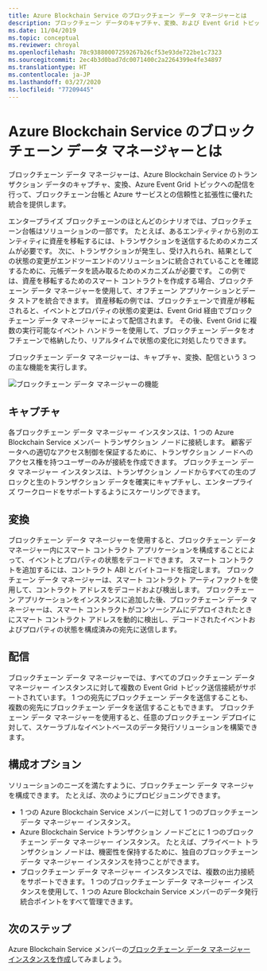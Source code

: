 ```yaml
---
title: Azure Blockchain Service のブロックチェーン データ マネージャーとは
description: ブロックチェーン データのキャプチャ、変換、および Event Grid トピックへの配信を行うブロックチェーン データ マネージャー。
ms.date: 11/04/2019
ms.topic: conceptual
ms.reviewer: chroyal
ms.openlocfilehash: 78c93880007259267b26cf53e93de722be1c7323
ms.sourcegitcommit: 2ec4b3d0bad7dc0071400c2a2264399e4fe34897
ms.translationtype: HT
ms.contentlocale: ja-JP
ms.lasthandoff: 03/27/2020
ms.locfileid: "77209445"
---
```

# <a name="what-is-blockchain-data-manager-for-azure-blockchain-service"></a>Azure Blockchain Service のブロックチェーン データ マネージャーとは

ブロックチェーン データ マネージャーは、Azure Blockchain Service のトランザクション データのキャプチャ、変換、Azure Event Grid トピックへの配信を行って、ブロックチェーン台帳と Azure サービスとの信頼性と拡張性に優れた統合を提供します。

エンタープライズ ブロックチェーンのほとんどのシナリオでは、ブロックチェーン台帳はソリューションの一部です。 たとえば、あるエンティティから別のエンティティに資産を移転するには、トランザクションを送信するためのメカニズムが必要です。 次に、トランザクションが発生し、受け入れられ、結果としての状態の変更がエンドツーエンドのソリューションに統合されていることを確認するために、元帳データを読み取るためのメカニズムが必要です。 この例では、資産を移転するためのスマート コントラクトを作成する場合、ブロックチェーン データ マネージャーを使用して、オフチェーン アプリケーションとデータ ストアを統合できます。 資産移転の例では、ブロックチェーンで資産が移転されると、イベントとプロパティの状態の変更は、Event Grid 経由でブロックチェーン データ マネージャーによって配信されます。 その後、Event Grid に複数の実行可能なイベント ハンドラーを使用して、ブロックチェーン データをオフチェーンで格納したり、リアルタイムで状態の変化に対処したりできます。

ブロックチェーン データ マネージャーは、キャプチャ、変換、配信という 3 つの主な機能を実行します。

![ブロックチェーン データ マネージャーの機能](./media/data-manager/functions.png)

## <a name="capture"></a>キャプチャ

各ブロックチェーン データ マネージャー インスタンスは、1 つの Azure Blockchain Service メンバー トランザクション ノードに接続します。 顧客データへの適切なアクセス制御を保証するために、トランザクション ノードへのアクセス権を持つユーザーのみが接続を作成できます。 ブロックチェーン データ マネージャー インスタンスは、トランザクション ノードからすべての生のブロックと生のトランザクション データを確実にキャプチャし、エンタープライズ ワークロードをサポートするようにスケーリングできます。

## <a name="transform"></a>変換

ブロックチェーン データ マネージャーを使用すると、ブロックチェーン データ マネージャー内にスマート コントラクト アプリケーションを構成することによって、イベントとプロパティの状態をデコードできます。 スマート コントラクトを追加するには、コントラクト ABI とバイトコードを指定します。 ブロックチェーン データ マネージャーは、スマート コントラクト アーティファクトを使用して、コントラクト アドレスをデコードおよび検出します。 ブロックチェーン アプリケーションをインスタンスに追加した後、ブロックチェーン データ マネージャーは、スマート コントラクトがコンソーシアムにデプロイされたときにスマート コントラクト アドレスを動的に検出し、デコードされたイベントおよびプロパティの状態を構成済みの宛先に送信します。

## <a name="deliver"></a>配信

ブロックチェーン データ マネージャーでは、すべてのブロックチェーン データ マネージャー インスタンスに対して複数の Event Grid トピック送信接続がサポートされています。 1 つの宛先にブロックチェーン データを送信することも、複数の宛先にブロックチェーン データを送信することもできます。 ブロックチェーン データ マネージャーを使用すると、任意のブロックチェーン デプロイに対して、スケーラブルなイベントベースのデータ発行ソリューションを構築できます。

## <a name="configuration-options"></a>構成オプション

ソリューションのニーズを満たすように、ブロックチェーン データ マネージャを構成できます。 たとえば、次のようにプロビジョニングできます。

* 1 つの Azure Blockchain Service メンバーに対して 1 つのブロックチェーン データ マネージャー インスタンス。
* Azure Blockchain Service トランザクション ノードごとに 1 つのブロックチェーン データ マネージャー インスタンス。 たとえば、プライベート トランザクション ノードは、機密性を保持するために、独自のブロックチェーン データ マネージャー インスタンスを持つことができます。
* ブロックチェーン データ マネージャー インスタンスでは、複数の出力接続をサポートできます。 1 つのブロックチェーン データ マネージャー インスタンスを使用して、1 つの Azure Blockchain Service メンバーのデータ発行統合ポイントをすべて管理できます。

## <a name="next-steps"></a>次のステップ

Azure Blockchain Service メンバーの[ブロックチェーン データ マネージャー インスタンスを作成](data-manager-portal.md)してみましょう。
